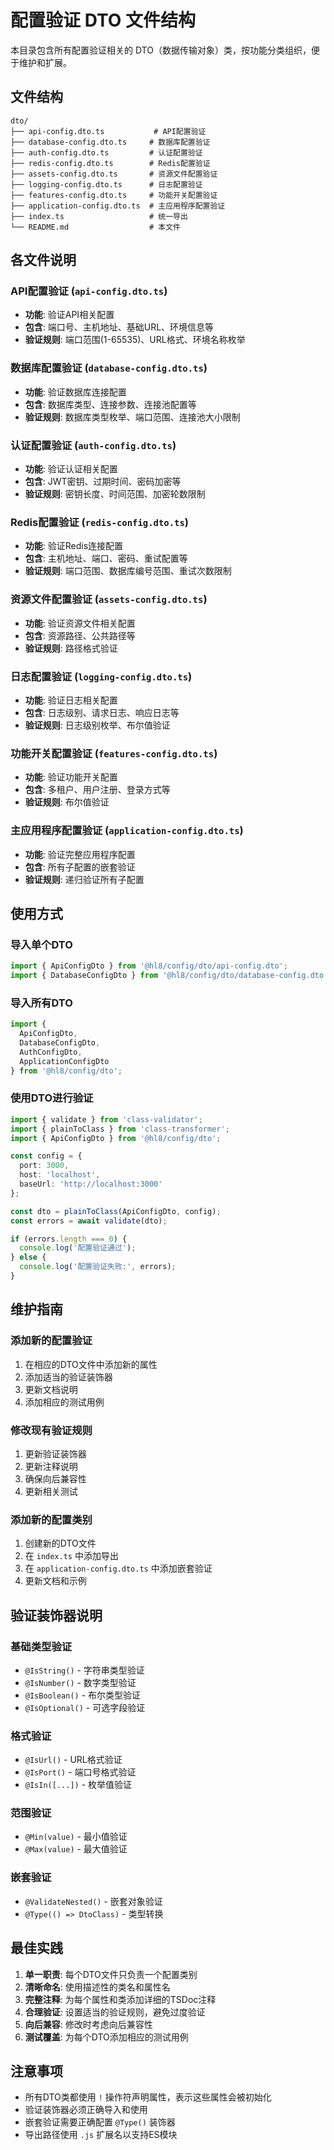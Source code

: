 # 配置验证 DTO 文件结构

本目录包含所有配置验证相关的 DTO（数据传输对象）类，按功能分类组织，便于维护和扩展。

## 文件结构

```
dto/
├── api-config.dto.ts           # API配置验证
├── database-config.dto.ts     # 数据库配置验证
├── auth-config.dto.ts         # 认证配置验证
├── redis-config.dto.ts        # Redis配置验证
├── assets-config.dto.ts       # 资源文件配置验证
├── logging-config.dto.ts      # 日志配置验证
├── features-config.dto.ts     # 功能开关配置验证
├── application-config.dto.ts  # 主应用程序配置验证
├── index.ts                   # 统一导出
└── README.md                  # 本文件
```

## 各文件说明

### API配置验证 (`api-config.dto.ts`)

- **功能**: 验证API相关配置
- **包含**: 端口号、主机地址、基础URL、环境信息等
- **验证规则**: 端口范围(1-65535)、URL格式、环境名称枚举

### 数据库配置验证 (`database-config.dto.ts`)

- **功能**: 验证数据库连接配置
- **包含**: 数据库类型、连接参数、连接池配置等
- **验证规则**: 数据库类型枚举、端口范围、连接池大小限制

### 认证配置验证 (`auth-config.dto.ts`)

- **功能**: 验证认证相关配置
- **包含**: JWT密钥、过期时间、密码加密等
- **验证规则**: 密钥长度、时间范围、加密轮数限制

### Redis配置验证 (`redis-config.dto.ts`)

- **功能**: 验证Redis连接配置
- **包含**: 主机地址、端口、密码、重试配置等
- **验证规则**: 端口范围、数据库编号范围、重试次数限制

### 资源文件配置验证 (`assets-config.dto.ts`)

- **功能**: 验证资源文件相关配置
- **包含**: 资源路径、公共路径等
- **验证规则**: 路径格式验证

### 日志配置验证 (`logging-config.dto.ts`)

- **功能**: 验证日志相关配置
- **包含**: 日志级别、请求日志、响应日志等
- **验证规则**: 日志级别枚举、布尔值验证

### 功能开关配置验证 (`features-config.dto.ts`)

- **功能**: 验证功能开关配置
- **包含**: 多租户、用户注册、登录方式等
- **验证规则**: 布尔值验证

### 主应用程序配置验证 (`application-config.dto.ts`)

- **功能**: 验证完整应用程序配置
- **包含**: 所有子配置的嵌套验证
- **验证规则**: 递归验证所有子配置

## 使用方式

### 导入单个DTO

```typescript
import { ApiConfigDto } from '@hl8/config/dto/api-config.dto';
import { DatabaseConfigDto } from '@hl8/config/dto/database-config.dto';
```

### 导入所有DTO

```typescript
import { 
  ApiConfigDto,
  DatabaseConfigDto,
  AuthConfigDto,
  ApplicationConfigDto
} from '@hl8/config/dto';
```

### 使用DTO进行验证

```typescript
import { validate } from 'class-validator';
import { plainToClass } from 'class-transformer';
import { ApiConfigDto } from '@hl8/config/dto';

const config = {
  port: 3000,
  host: 'localhost',
  baseUrl: 'http://localhost:3000'
};

const dto = plainToClass(ApiConfigDto, config);
const errors = await validate(dto);

if (errors.length === 0) {
  console.log('配置验证通过');
} else {
  console.log('配置验证失败:', errors);
}
```

## 维护指南

### 添加新的配置验证

1. 在相应的DTO文件中添加新的属性
2. 添加适当的验证装饰器
3. 更新文档说明
4. 添加相应的测试用例

### 修改现有验证规则

1. 更新验证装饰器
2. 更新注释说明
3. 确保向后兼容性
4. 更新相关测试

### 添加新的配置类别

1. 创建新的DTO文件
2. 在 `index.ts` 中添加导出
3. 在 `application-config.dto.ts` 中添加嵌套验证
4. 更新文档和示例

## 验证装饰器说明

### 基础类型验证

- `@IsString()` - 字符串类型验证
- `@IsNumber()` - 数字类型验证
- `@IsBoolean()` - 布尔类型验证
- `@IsOptional()` - 可选字段验证

### 格式验证

- `@IsUrl()` - URL格式验证
- `@IsPort()` - 端口号格式验证
- `@IsIn([...])` - 枚举值验证

### 范围验证

- `@Min(value)` - 最小值验证
- `@Max(value)` - 最大值验证

### 嵌套验证

- `@ValidateNested()` - 嵌套对象验证
- `@Type(() => DtoClass)` - 类型转换

## 最佳实践

1. **单一职责**: 每个DTO文件只负责一个配置类别
2. **清晰命名**: 使用描述性的类名和属性名
3. **完整注释**: 为每个属性和类添加详细的TSDoc注释
4. **合理验证**: 设置适当的验证规则，避免过度验证
5. **向后兼容**: 修改时考虑向后兼容性
6. **测试覆盖**: 为每个DTO添加相应的测试用例

## 注意事项

- 所有DTO类都使用 `!` 操作符声明属性，表示这些属性会被初始化
- 验证装饰器必须正确导入和使用
- 嵌套验证需要正确配置 `@Type()` 装饰器
- 导出路径使用 `.js` 扩展名以支持ES模块
